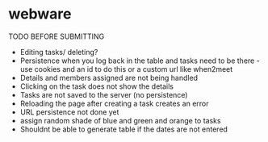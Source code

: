 # webware

TODO BEFORE SUBMITTING
- Editing tasks/ deleting?
- Persistence when you log back in the table and tasks need to be there - use cookies and an id to do this or a custom url like when2meet
- Details and members assigned are not being handled
- Clicking on the task does not show the details
- Tasks are not saved to the server (no persistence)
- Reloading the page after creating a task creates an error
- URL persistence not done yet
- assign random shade of blue and green and orange to tasks
- Shouldnt be able to generate table if the dates are not entered